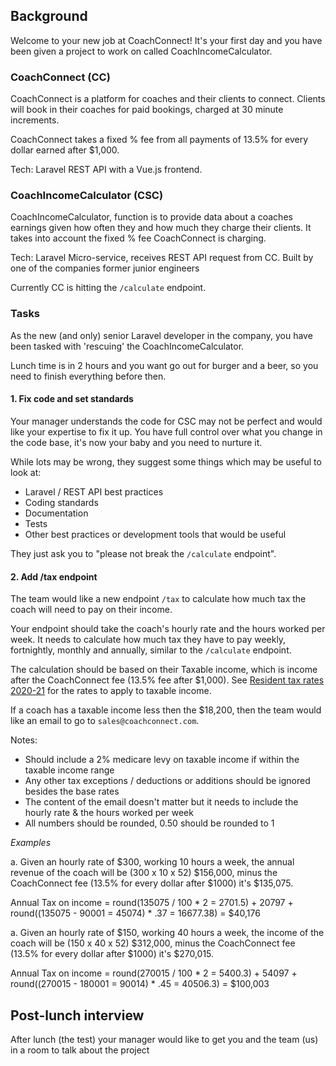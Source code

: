 ## Background

Welcome to your new job at CoachConnect! It's your first day and you have been given a project to work on called
 CoachIncomeCalculator. 

### CoachConnect (CC)

CoachConnect is a platform for coaches and their clients to connect. Clients will book in their coaches for paid
 bookings, charged at 30 minute increments. 

CoachConnect takes a fixed % fee from all payments of 13.5% for every dollar earned after $1,000.
 
Tech: Laravel REST API with a Vue.js frontend.

### CoachIncomeCalculator (CSC)

CoachIncomeCalculator, function is to provide data about a coaches earnings given how often they and how much they 
charge their clients. It takes into account the fixed % fee CoachConnect is charging.
 
Tech: Laravel Micro-service, receives REST API request from CC. Built by one of the companies former junior engineers

Currently CC is hitting the `/calculate` endpoint. 

### Tasks

As the new (and only) senior Laravel developer in the company, you have been tasked with 'rescuing' the
 CoachIncomeCalculator.

Lunch time is in 2 hours and you want go out for burger and a beer, so you need to finish everything before then.

#### 1. Fix code and set standards

Your manager understands the code for CSC may not be perfect and would like your expertise to fix it up. You have full
control over what you change in the code base, it's now your baby and you need to nurture it.

While lots may be wrong, they suggest some things which may be useful to look at:
- Laravel / REST API best practices
- Coding standards
- Documentation
- Tests
- Other best practices or development tools that would be useful

They just ask you to "please not break the `/calculate` endpoint".

#### 2. Add /tax endpoint

The team would like a new endpoint `/tax` to calculate how much tax the coach will need to pay on their income.

Your endpoint should take the coach's hourly rate and the hours worked per week. It needs to calculate how much tax 
they have to pay weekly, fortnightly, monthly and annually, similar to the `/calculate` endpoint.

The calculation should be based on their Taxable income, which is income after the CoachConnect fee (13.5% fee after $1,000).
 See [Resident tax rates 2020-21](https://www.ato.gov.au/rates/individual-income-tax-rates/) for the rates to apply to
  taxable income. 

If a coach has a taxable income less then the $18,200, then the team would like an email to go to `sales@coachconnect.com`.

Notes:
- Should include a 2% medicare levy on taxable income if within the taxable income range
- Any other tax exceptions / deductions or additions should be ignored besides the base rates
- The content of the email doesn't matter but it needs to include the hourly rate & the hours worked per week
- All numbers should be rounded, 0.50 should be rounded to 1

_Examples_

a. Given an hourly rate of $300, working 10 hours a week, the annual revenue of the coach will be (300 x 10 x 52)
$156,000, minus the CoachConnect fee (13.5% for every dollar after $1000) it's $135,075.
 
Annual Tax on income = round(135075 / 100 * 2 = 2701.5) + 20797 + round((135075 - 90001 = 45074) * .37 = 16677.38) = $40,176

a. Given an hourly rate of $150, working 40 hours a week, the income of the coach will be (150 x 40 x 52) $312,000,
minus the CoachConnect fee (13.5% for every dollar after $1000) it's $270,015.
 
Annual Tax on income = round(270015 / 100 * 2 = 5400.3) + 54097 + round((270015 - 180001 = 90014) * .45 = 40506.3) = $100,003


##### 

## Post-lunch interview

After lunch (the test) your manager would like to get you and the team (us) in a room to talk about the project


